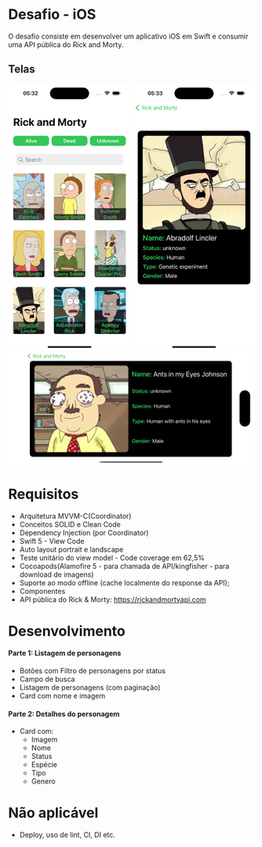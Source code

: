 # Desafio - iOS
O desafio consiste em desenvolver um aplicativo iOS em Swift e consumir uma API pública do Rick and Morty.

## Telas
<img src="StoneChallenge/Resources/Screenshots/img1.png?raw=true" width="250"> <img src="StoneChallenge/Resources/Screenshots/img2.png?raw=true" width="250"> 
<img src="StoneChallenge/Resources/Screenshots/img3.png?raw=true" width="500"> 

# Requisitos
- Arquitetura MVVM-C(Coordinator)
- Conceitos SOLID e Clean Code
- Dependency Injection (por Coordinator)
- Swift 5 - View Code 
- Auto layout portrait e landscape
- Teste unitário do view model - Code coverage em 62,5%
- Cocoapods(Alamofire 5 - para chamada de API/kingfisher - para download de imagens)
- Suporte ao modo offline (cache localmente do response da API);
- Componentes
- API pública do Rick & Morty: https://rickandmortyapi.com

# Desenvolvimento

#### Parte 1: Listagem de personagens
- Botões com Filtro de personagens por status
- Campo de busca
- Listagem de personagens (com paginação)
- Card com nome e imagem

#### Parte 2: Detalhes do personagem
- Card com:
  - Imagem
  - Nome
  - Status
  - Espécie
  - Tipo
  - Genero

# Não aplicável
- Deploy, uso de lint, CI, DI etc.

